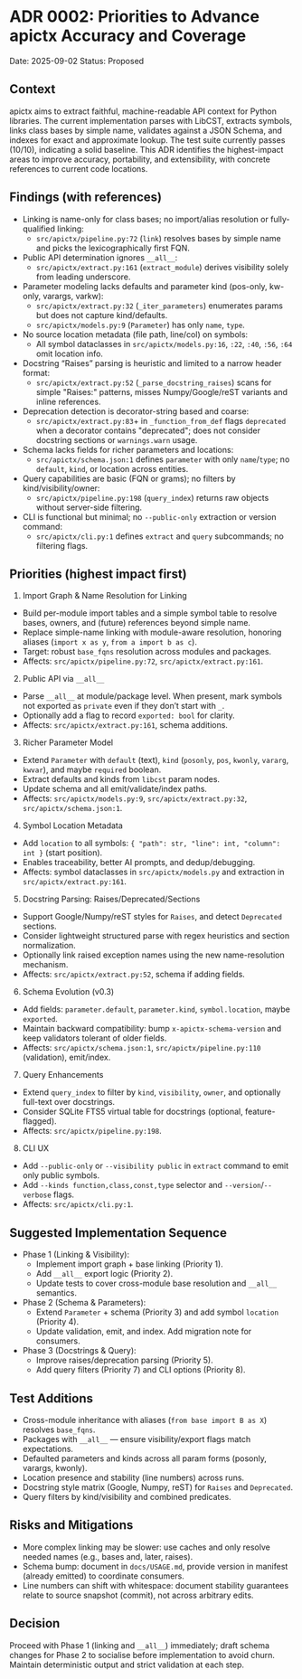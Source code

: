 # ADR 0002: Priorities to Advance apictx Accuracy and Coverage

Date: 2025-09-02
Status: Proposed

## Context
apictx aims to extract faithful, machine-readable API context for Python libraries. The current implementation parses with LibCST, extracts symbols, links class bases by simple name, validates against a JSON Schema, and indexes for exact and approximate lookup. The test suite currently passes (10/10), indicating a solid baseline. This ADR identifies the highest-impact areas to improve accuracy, portability, and extensibility, with concrete references to current code locations.

## Findings (with references)
- Linking is name-only for class bases; no import/alias resolution or fully-qualified linking:
  - `src/apictx/pipeline.py:72` (`link`) resolves bases by simple name and picks the lexicographically first FQN.
- Public API determination ignores `__all__`:
  - `src/apictx/extract.py:161` (`extract_module`) derives visibility solely from leading underscore.
- Parameter modeling lacks defaults and parameter kind (pos-only, kw-only, varargs, varkw):
  - `src/apictx/extract.py:32` (`_iter_parameters`) enumerates params but does not capture kind/defaults.
  - `src/apictx/models.py:9` (`Parameter`) has only `name`, `type`.
- No source location metadata (file path, line/col) on symbols:
  - All symbol dataclasses in `src/apictx/models.py:16`, `:22`, `:40`, `:56`, `:64` omit location info.
- Docstring “Raises” parsing is heuristic and limited to a narrow header format:
  - `src/apictx/extract.py:52` (`_parse_docstring_raises`) scans for simple "Raises:" patterns, misses Numpy/Google/reST variants and inline references.
- Deprecation detection is decorator-string based and coarse:
  - `src/apictx/extract.py:83`+ in `_function_from_def` flags `deprecated` when a decorator contains "deprecated"; does not consider docstring sections or `warnings.warn` usage.
- Schema lacks fields for richer parameters and locations:
  - `src/apictx/schema.json:1` defines `parameter` with only `name`/`type`; no `default`, `kind`, or location across entities.
- Query capabilities are basic (FQN or grams); no filters by kind/visibility/owner:
  - `src/apictx/pipeline.py:198` (`query_index`) returns raw objects without server-side filtering.
- CLI is functional but minimal; no `--public-only` extraction or version command:
  - `src/apictx/cli.py:1` defines `extract` and `query` subcommands; no filtering flags.

## Priorities (highest impact first)
1) Import Graph & Name Resolution for Linking
- Build per-module import tables and a simple symbol table to resolve bases, owners, and (future) references beyond simple name.
- Replace simple-name linking with module-aware resolution, honoring aliases (`import x as y`, `from a import b as c`).
- Target: robust `base_fqns` resolution across modules and packages.
- Affects: `src/apictx/pipeline.py:72`, `src/apictx/extract.py:161`.

2) Public API via `__all__`
- Parse `__all__` at module/package level. When present, mark symbols not exported as `private` even if they don’t start with `_`.
- Optionally add a flag to record `exported: bool` for clarity.
- Affects: `src/apictx/extract.py:161`, schema additions.

3) Richer Parameter Model
- Extend `Parameter` with `default` (text), `kind` (`posonly`, `pos`, `kwonly`, `vararg`, `kwvar`), and maybe `required` boolean.
- Extract defaults and kinds from `libcst` param nodes.
- Update schema and all emit/validate/index paths.
- Affects: `src/apictx/models.py:9`, `src/apictx/extract.py:32`, `src/apictx/schema.json:1`.

4) Symbol Location Metadata
- Add `location` to all symbols: `{ "path": str, "line": int, "column": int }` (start position).
- Enables traceability, better AI prompts, and dedup/debugging.
- Affects: symbol dataclasses in `src/apictx/models.py` and extraction in `src/apictx/extract.py:161`.

5) Docstring Parsing: Raises/Deprecated/Sections
- Support Google/Numpy/reST styles for `Raises`, and detect `Deprecated` sections.
- Consider lightweight structured parse with regex heuristics and section normalization.
- Optionally link raised exception names using the new name-resolution mechanism.
- Affects: `src/apictx/extract.py:52`, schema if adding fields.

6) Schema Evolution (v0.3)
- Add fields: `parameter.default`, `parameter.kind`, `symbol.location`, maybe `exported`.
- Maintain backward compatibility: bump `x-apictx-schema-version` and keep validators tolerant of older fields.
- Affects: `src/apictx/schema.json:1`, `src/apictx/pipeline.py:110` (validation), emit/index.

7) Query Enhancements
- Extend `query_index` to filter by `kind`, `visibility`, `owner`, and optionally full-text over docstrings.
- Consider SQLite FTS5 virtual table for docstrings (optional, feature-flagged).
- Affects: `src/apictx/pipeline.py:198`.

8) CLI UX
- Add `--public-only` or `--visibility public` in `extract` command to emit only public symbols.
- Add `--kinds function,class,const,type` selector and `--version`/`--verbose` flags.
- Affects: `src/apictx/cli.py:1`.

## Suggested Implementation Sequence
- Phase 1 (Linking & Visibility):
  - Implement import graph + base linking (Priority 1).
  - Add `__all__` export logic (Priority 2).
  - Update tests to cover cross-module base resolution and `__all__` semantics.
- Phase 2 (Schema & Parameters):
  - Extend `Parameter` + schema (Priority 3) and add symbol `location` (Priority 4).
  - Update validation, emit, and index. Add migration note for consumers.
- Phase 3 (Docstrings & Query):
  - Improve raises/deprecation parsing (Priority 5).
  - Add query filters (Priority 7) and CLI options (Priority 8).

## Test Additions
- Cross-module inheritance with aliases (`from base import B as X`) resolves `base_fqns`.
- Packages with `__all__` — ensure visibility/export flags match expectations.
- Defaulted parameters and kinds across all param forms (posonly, varargs, kwonly).
- Location presence and stability (line numbers) across runs.
- Docstring style matrix (Google, Numpy, reST) for `Raises` and `Deprecated`.
- Query filters by kind/visibility and combined predicates.

## Risks and Mitigations
- More complex linking may be slower: use caches and only resolve needed names (e.g., bases and, later, raises).
- Schema bump: document in `docs/USAGE.md`, provide version in manifest (already emitted) to coordinate consumers.
- Line numbers can shift with whitespace: document stability guarantees relate to source snapshot (commit), not across arbitrary edits.

## Decision
Proceed with Phase 1 (linking and `__all__`) immediately; draft schema changes for Phase 2 to socialise before implementation to avoid churn. Maintain deterministic output and strict validation at each step.
